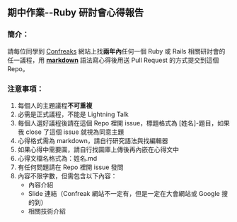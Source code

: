 ## 期中作業--Ruby 研討會心得報告

### 簡介：

請每位同學到 [Confreaks](http://confreaks.tv/events) 網站上找**兩年內**任何一個 Ruby 或 Rails 相關研討會的任一議程，用 **[markdown](http://markdown.tw/)** 語法寫心得後用送 Pull Request 的方式提交到這個 Repo。

### 注意事項：

1.	每個人的主題議程**不可重複**
1.	必需是正式議程，不能是 Lightning Talk
1.	每個人選好議程後請在這個 Repo 裡開 issue，標題格式為 [姓名]-題目，如果我 close 了這個 issue 就視為同意主題
1.	心得格式需為 markdown，請自行研究語法與找編輯器
1.	如果心得中需要圖，請自行找圖庫上傳後再內嵌在心得文中
1.	心得文檔名格式為：姓名.md
1.	有任何問題請在 Repo 裡開 issue 發問
1.	內容不限字數，但需包含以下內容：
	-	內容介紹
	-	Slide 連結（Confreak 網站不一定有，但是一定在大會網站或 Google 搜的到）
	-	相關技術介紹